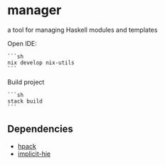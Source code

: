 # manager

a tool for managing Haskell modules and templates

Open IDE:

    ```sh
    nix develop nix-utils
    ```

Build project

    ```sh
    stack build
    ```

## Dependencies

- [hpack](https://github.com/sol/hpack)
- [implicit-hie](https://github.com/Avi-D-coder/implicit-hie)
